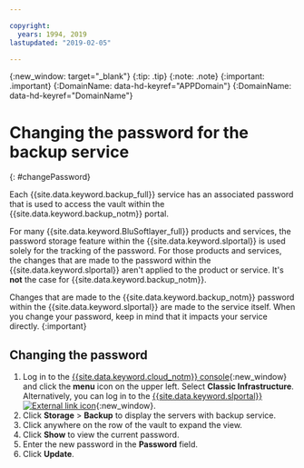 ```yaml
---

copyright:
  years: 1994, 2019
lastupdated: "2019-02-05"

---
```

{:new_window: target="_blank"}
{:tip: .tip}
{:note: .note}
{:important: .important}
{:DomainName: data-hd-keyref="APPDomain"}
{:DomainName: data-hd-keyref="DomainName"}

# Changing the password for the backup service
{: #changePassword}

Each {{site.data.keyword.backup_full}} service has an associated password that is used to access the vault within the {{site.data.keyword.backup_notm}} portal.

For many {{site.data.keyword.BluSoftlayer_full}} products and services, the password storage feature within the {{site.data.keyword.slportal}} is used solely for the tracking of the password. For those products and services, the changes that are made to the password within the {{site.data.keyword.slportal}} aren't applied to the product or service. It's **not** the case for {{site.data.keyword.backup_notm}}.

Changes that are made to the {{site.data.keyword.backup_notm}} password within the {{site.data.keyword.slportal}} are made to the service itself. When you change your password, keep in mind that it impacts your service directly.
{:important}

## Changing the password

1. Log in to the [{{site.data.keyword.cloud_notm}} console](https://{DomainName}/catalog/){:new_window} and click the **menu** icon on the upper left. Select **Classic Infrastructure**.<br/>
   Alternatively, you can log in to the [{{site.data.keyword.slportal}} ![External link icon](../../icons/launch-glyph.svg "External link icon")](https://control.softlayer.com/){:new_window}.
2. Click **Storage** > **Backup** to display the servers with backup service.
3. Click anywhere on the row of the vault to expand the view.
4. Click **Show** to view the current password.
5. Enter the new password in the **Password** field.
6. Click **Update**.

